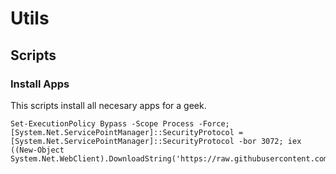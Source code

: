 # Utils

## Scripts

### Install Apps

This scripts install all necesary apps for a geek.

```shell
Set-ExecutionPolicy Bypass -Scope Process -Force; [System.Net.ServicePointManager]::SecurityProtocol = [System.Net.ServicePointManager]::SecurityProtocol -bor 3072; iex ((New-Object System.Net.WebClient).DownloadString('https://raw.githubusercontent.com/JMBargueno/utils/main/scripts/installApps/index.ps1'))
```
